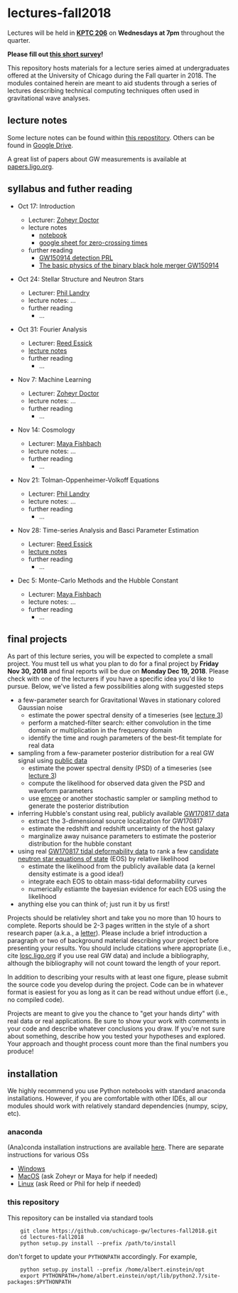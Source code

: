 # lectures-fall2018

Lectures will be held in **[KPTC 206](https://www.google.com/maps/place/Kersten+Physics+Teaching+Center/@41.7910228,-87.6037179,17z/data=!3m1!4b1!4m5!3m4!1s0x880e293e862a1b5f:0x3726b2d1e371c9b8!8m2!3d41.7910228!4d-87.6015292)** on **Wednesdays at 7pm** throughout the quarter.

**Please fill out [this short survey](https://goo.gl/forms/deUMrr7leHhrq0eo1)!**

This repository hosts materials for a lecture series aimed at undergraduates offered at the University of Chicago during the Fall quarter in 2018.
The modules contained herein are meant to aid students through a series of lectures describing technical computing techniques often used in gravitational wave analyses. 

## lecture notes

Some lecture notes can be found within [this repostitory](https://github.com/uchicago-gw/lectures-fall2018/tree/master/lecture_notes).
Others can be found in [Google Drive](https://drive.google.com/drive/folders/1xwmOKxjHyTkvSpeAOS_-NaUv-15uKVEA).

A great list of papers about GW measurements is available at [papers.ligo.org](https://www.ligo.caltech.edu/page/detection-companion-papers).

## syllabus and futher reading

  * Oct 17: Introduction
    * Lecturer: [Zoheyr Doctor](zdoctor@uchicago.edu)
    * lecture notes
      * [notebook](https://github.com/uchicago-gw/lectures-fall2018/blob/master/lecture_notes/MassRadiusGW150914Class.ipynb)
      * [google sheet for zero-crossing times](https://docs.google.com/spreadsheets/d/1-KZ8zCI0sLLdETamXjnFnUk6ODnxpDhkcZ6ssXGQuc4/edit?usp=sharing)
    * further reading
        * [GW150914 detection PRL](https://journals.aps.org/prl/abstract/10.1103/PhysRevLett.116.061102)
        * [The basic physics of the binary black hole merger GW150914](https://arxiv.org/abs/1608.01940)

  * Oct 24: Stellar Structure and Neutron Stars
    * Lecturer: [Phil Landry](landryp@uchicago.edu)
    * lecture notes: ...
    * further reading
        * ...

  * Oct 31: Fourier Analysis
    * Lecturer: [Reed Essick](reedessick@uchicago.edu)
    * [lecture notes](https://github.com/uchicago-gw/lectures-fall2018/blob/master/lecture_notes/fourier_analysis.md)
    * further reading
        * ...

  * Nov 7: Machine Learning
    * Lecturer: [Zoheyr Doctor](zdoctor@uchicago.edu)
    * lecture notes: ...
    * further reading
        * ...

  * Nov 14: Cosmology
    * Lecturer: [Maya Fishbach](mfishbach@uchicago.edu)
    * lecture notes: ...
    * further reading
        * ...

  * Nov 21: Tolman-Oppenheimer-Volkoff Equations
    * Lecturer: [Phil Landry](landryp@uchicago.edu)
    * lecture notes: ...
    * further reading
        * ...

  * Nov 28: Time-series Analysis and Basci Parameter Estimation
    * Lecturer: [Reed Essick](reedessick@uchicago.edu)
    * [lecture notes](https://github.com/uchicago-gw/lectures-fall2018/blob/master/lecture_notes/stationary_gaussian_timeseries.md)
    * further reading
        * ...

  * Dec 5: Monte-Carlo Methods and the Hubble Constant
    * Lecturer: [Maya Fishbach](mfishbach@uchicago.edu)
    * lecture notes: ...
    * further reading
        * ...

## final projects

As part of this lecture series, you will be expected to complete a small project.
You must tell us what you plan to do for a final project by **Friday Nov 30, 2018** and final reports will be due on **Monday Dec 19, 2018**.
Please check with one of the lecturers if you have a specific idea you'd like to pursue.
Below, we've listed a few possibilities along with suggested steps

  * a few-parameter search for Gravitational Waves in stationary colored Gaussian noise
    * estimate the power spectral density of a timeseries (see [lecture 3](https://github.com/uchicago-gw/lectures-fall2018/tree/master/lecture3))
    * perform a matched-filter search: either convolution in the time domain or multiplication in the frequency domain
    * identify the time and rough parameters of the best-fit template for real data
  * sampling from a few-parameter posterior distribution for a real GW signal using [public data](https://www.gw-openscience.org/events/)
    * estimate the power spectral density (PSD) of a timeseries (see [lecture 3](https://github.com/uchicago-gw/lectures-fall2018/tree/master/lecture3))
    * compute the likelihood for observed data given the PSD and waveform parameters
    * use [emcee](http://dfm.io/emcee/current/) or another stochastic sampler or sampling method to generate the posterior distribution
  * inferring Hubble's constant using real, publicly available [GW170817 data](https://www.gw-openscience.org/events/GW170817/)
    * extract the 3-dimensional source localization for GW170817
    * estimate the redshift and redshift uncertainty of the host galaxy
    * marginalize away nuisance parameters to estimate the posterior distribution for the hubble constant
  * using real [GW170817 tidal deformability data](https://dcc.ligo.org/LIGO-P1800115/public) to rank a few [candidate neutron star equations of state](http://xtreme.as.arizona.edu/NeutronStars/) (EOS) by relative likelihood
    * estimate the likelihood from the publicly available data (a kernel density estimate is a good idea!)
    * integrate each EOS to obtain mass-tidal deformability curves
    * numerically estiamte the bayesian evidence for each EOS using the likelihood
  * anything else you can think of; just run it by us first!
  
Projects should be relativley short and take you no more than 10 hours to complete.
Reports should be 2-3 pages written in the style of a short research paper (a.k.a., a [letter](https://journals.aps.org/prl/authors)).
Please include a brief introduction a paragraph or two of background material describing your project before presenting your results.
You should include citations where appropriate (i.e., cite [losc.ligo.org](https://losc.ligo.org/) if you use real GW data) and include a bibliography, although the bibliography will not count toward the length of your  report.

In addition to describing your results with at least one figure, please submit the source code you develop during the project.
Code can be in whatever format is easiest for you as long as it can be read without undue effort (i.e., no compiled code).

Projects are meant to give you the chance to "get your hands dirty" with real data or real applications.
Be sure to show your work with comments in your code and describe whatever conclusions you draw.
If you're not sure about something, describe how you tested your hypotheses and explored.
Your approach and thought process count more than the final numbers you produce!

## installation

We highly recommend you use Python notebooks with standard anaconda installations.
However, if you are comfortable with other IDEs, all our modules should work with relatively standard dependencies (numpy, scipy, etc).

### anaconda

(Ana)conda installation instructions are available [here](https://conda.io/docs/user-guide/install/index.html).
There are separate instructions for various OSs

  * [Windows](https://conda.io/docs/user-guide/install/windows.html)
  * [MacOS](https://conda.io/docs/user-guide/install/macos.html) (ask Zoheyr or Maya for help if needed)
  * [Linux](https://conda.io/docs/user-guide/install/linux.html) (ask Reed or Phil for help if needed)

### this repository

This repository can be installed via standard tools

```
    git clone https://github.com/uchicago-gw/lectures-fall2018.git
    cd lectures-fall2018
    python setup.py install --prefix /path/to/install
```

don't forget to update your `PYTHONPATH` accordingly. For example,

```
    python setup.py install --prefix /home/albert.einstein/opt
    export PYTHONPATH=/home/albert.einstein/opt/lib/python2.7/site-packages:$PYTHONPATH
```
